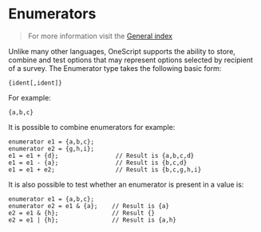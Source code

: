 # Enumerators

> For more information visit the [General index](../README.md)

Unlike many other languages, OneScript supports the ability to store, combine and test options that may represent options selected by recipient of a survey. The Enumerator type takes the following basic form:

```
{ident[,ident]}
```
For example:
```
{a,b,c}
```
It is possible to combine enumerators for example:
```
enumerator e1 = {a,b,c};
enumerator e2 = {g,h,i};
e1 = e1 + {d};                // Result is {a,b,c,d}
e1 = e1 - {a};                // Result is {b,c,d}
e1 = e1 + e2;                 // Result is {b,c,g,h,i}
```
It is also possible to test whether an enumerator is present in a value is:
```
enumerator e1 = {a,b,c};
enumerator e2 = e1 & {a};    // Result is {a}
e2 = e1 & {h};               // Result {}
e2 = e1 | {h};               // Result is {a,h}
```

